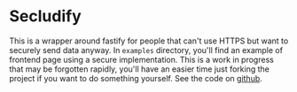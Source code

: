 # Secludify

This is a wrapper around fastify for people that can't use HTTPS but want to securely send data anyway.
In `examples` directory, you'll find an example of frontend page using a secure implementation.
This is a work in progress that may be forgotten rapidly, you'll have an easier time just forking the project if you want to do something yourself.
See the code on [github](https://github.com/FriquetLuca/Secludify).
